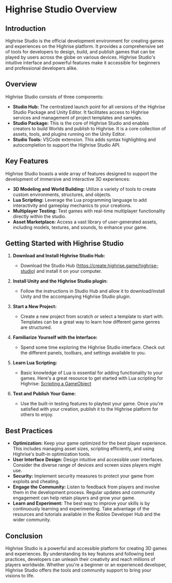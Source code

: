 # Highrise Studio Overview

## Introduction

Highrise Studio is the official development environment for creating games and experiences on the Highrise platform. It provides a comprehensive set of tools for developers to design, build, and publish games that can be played by users across the globe on various devices. Highrise Studio's intuitive interface and powerful features make it accessible for beginners and professional developers alike.

## Overview

Highrise Studio consists of three components:

- **Studio Hub:** The centralized launch point for all versions of the Highrise Studio Package and Unity Editor. It facilitates access to Highrise services and management of project templates and samples. 
- **Studio Package:** This is the core of Highrise Studio and enables creators to build Worlds and publish to Highrise. It is a core collection of assets, tools, and plugins running on the Unity Editor.
- **Studio Tools:** VSCode extension. This adds syntax highlighting and autocompletion to support the Highrise Studio API.


## Key Features

Highrise Studio boasts a wide array of features designed to support the development of immersive and interactive 3D experiences:

- **3D Modeling and World Building:** Utilize a variety of tools to create custom environments, structures, and objects.
- **Lua Scripting:** Leverage the Lua programming language to add interactivity and gameplay mechanics to your creations.
- **Multiplayer Testing:** Test games with real-time multiplayer functionality directly within the studio.
- **Asset Marketplace:** Access a vast library of user-generated assets, including models, textures, and sounds, to enhance your game.

## Getting Started with Highrise Studio

1. **Download and Install Highrise Studio Hub:**
   - Download the Studio Hub (https://create.highrise.game/highrise-studio) and install it on your computer.

2. **Install Unity and the Highrise Studio plugin:**
   - Follow the instructions in Studio Hub and allow it to download/install Unity and the accompanying Highrise Studio plugin.

3. **Start a New Project:**
   - Create a new project from scratch or select a template to start with. Templates can be a great way to learn how different game genres are structured.

4. **Familiarize Yourself with the Interface:**
   - Spend some time exploring the Highrise Studio interface. Check out the different panels, toolbars, and settings available to you.

5. **Learn Lua Scripting:**
   - Basic knowledge of Lua is essential for adding functionality to your games. Here's a great resource to get started with Lua scripting for Highrise: [Scripting a GameObject](https://create.highrise.game/learn/studio/create/scripting/scripting-a-gameobject)

6. **Test and Publish Your Game:**
   - Use the built-in testing features to playtest your game. Once you're satisfied with your creation, publish it to the Highrise platform for others to enjoy.

## Best Practices

- **Optimization:** Keep your game optimized for the best player experience. This includes managing asset sizes, scripting efficiently, and using Highrise's built-in optimization tools.
- **User Interface Design:** Design intuitive and accessible user interfaces. Consider the diverse range of devices and screen sizes players might use.
- **Security:** Implement security measures to protect your game from exploits and cheating.
- **Engage the Community:** Listen to feedback from players and involve them in the development process. Regular updates and community engagement can help retain players and grow your game.
- **Learn and Experiment:** The best way to improve your skills is by continuously learning and experimenting. Take advantage of the resources and tutorials available in the Roblox Developer Hub and the wider community.

## Conclusion

Highrise Studio is a powerful and accessible platform for creating 3D games and experiences. By understanding its key features and following best practices, developers can unleash their creativity and reach millions of players worldwide. Whether you're a beginner or an experienced developer, Highrise Studio offers the tools and community support to bring your visions to life.
